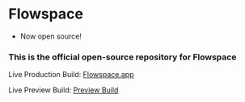 # Flowspace

- Now open source!


### This is the official open-source repository for Flowspace

Live Production Build: [Flowspace.app](https://flowspace.app)

Live Preview Build: [Preview Build](https://web.flowspace.app)

